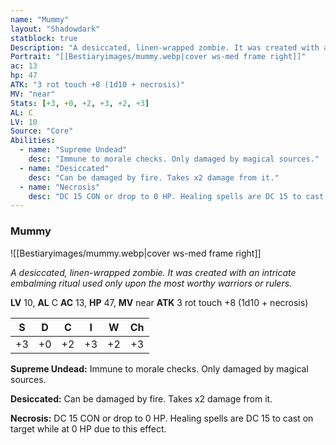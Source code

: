 ```yaml
---
name: "Mummy"
layout: "Shadowdark"
statblock: true
Description: "A desiccated, linen-wrapped zombie. It was created with an intricate embalming ritual used only upon the most worthy warriors or rulers."
Portrait: "[[Bestiaryimages/mummy.webp|cover ws-med frame right]]"
ac: 13
hp: 47
ATK: "3 rot touch +8 (1d10 + necrosis)"
MV: "near"
Stats: [+3, +0, +2, +3, +2, +3]
AL: C
LV: 10
Source: "Core"
Abilities:
  - name: "Supreme Undead"
    desc: "Immune to morale checks. Only damaged by magical sources."
  - name: "Desiccated"
    desc: "Can be damaged by fire. Takes x2 damage from it."
  - name: "Necrosis"
    desc: "DC 15 CON or drop to 0 HP. Healing spells are DC 15 to cast on target while at 0 HP due to this effect."
---
```


### Mummy

![[Bestiaryimages/mummy.webp|cover ws-med frame right]]

_A desiccated, linen-wrapped zombie. It was created with an intricate embalming ritual used only upon the most worthy warriors or rulers._

**LV** 10, **AL** C
**AC** 13, **HP** 47, **MV** near
**ATK** 3 rot touch +8 (1d10 + necrosis)

|  S  |  D  |  C  |  I  |  W  |  Ch  |
|:---:|:---:|:---:|:---:|:---:|:----:|
| +3 | +0 | +2 | +3 | +2 | +3 |

**Supreme Undead:** Immune to morale checks. Only damaged by magical sources.

**Desiccated:** Can be damaged by fire. Takes x2 damage from it.

**Necrosis:** DC 15 CON or drop to 0 HP. Healing spells are DC 15 to cast on target while at 0 HP due to this effect.

